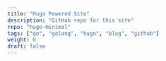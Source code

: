 ```yaml
---
title: "Hugo Powered Site"
description: "GitHub repo for this site"
repo: "hugo-minimal"
tags: ["go", "golang", "hugo", "blog", "github"]
weight: 0
draft: false
---
```

